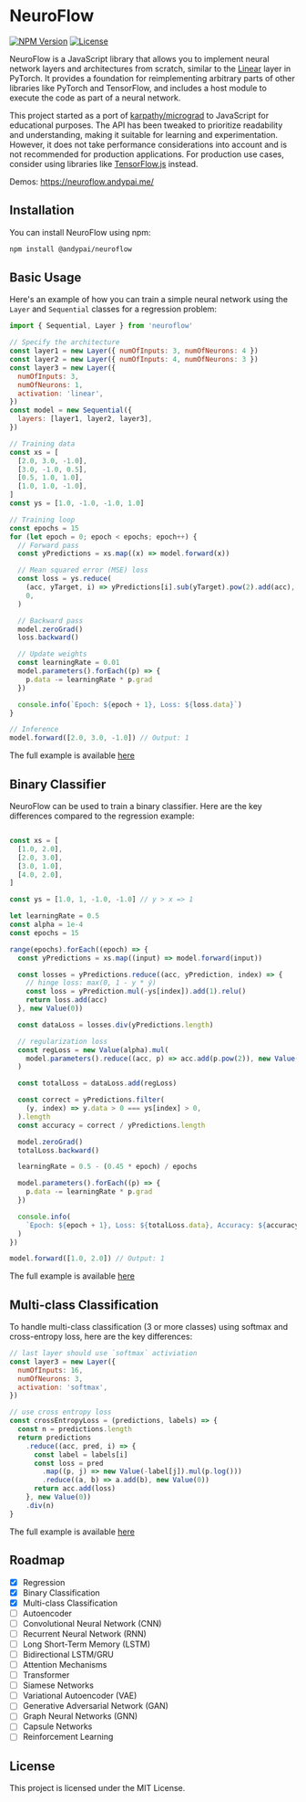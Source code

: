 # NeuroFlow

[![NPM Version](https://img.shields.io/npm/v/@andypai/neuroflow.svg)](https://www.npmjs.com/package/@andypai/neuroflow)
[![License](https://img.shields.io/npm/l/@andypai/neuroflow.svg)](https://github.com/yourusername/neuroflow/blob/main/LICENSE)

NeuroFlow is a JavaScript library that allows you to implement neural network layers and architectures from scratch, similar to the [Linear](https://pytorch.org/docs/stable/generated/torch.nn.Linear.html#torch.nn.Linear) layer in PyTorch. It provides a foundation for reimplementing arbitrary parts of other libraries like PyTorch and TensorFlow, and includes a host module to execute the code as part of a neural network.

This project started as a port of [karpathy/micrograd](https://github.com/karpathy/micrograd) to JavaScript for educational purposes. The API has been tweaked to prioritize readability and understanding, making it suitable for learning and experimentation. However, it does not take performance considerations into account and is not recommended for production applications. For production use cases, consider using libraries like [TensorFlow.js](https://www.tensorflow.org/js/guide) instead.

Demos: https://neuroflow.andypai.me/

## Installation

You can install NeuroFlow using npm:

```bash
npm install @andypai/neuroflow
```

## Basic Usage

Here's an example of how you can train a simple neural network using the `Layer` and `Sequential` classes for a regression problem:

```js
import { Sequential, Layer } from 'neuroflow'

// Specify the architecture
const layer1 = new Layer({ numOfInputs: 3, numOfNeurons: 4 })
const layer2 = new Layer({ numOfInputs: 4, numOfNeurons: 3 })
const layer3 = new Layer({
  numOfInputs: 3,
  numOfNeurons: 1,
  activation: 'linear',
})
const model = new Sequential({
  layers: [layer1, layer2, layer3],
})

// Training data
const xs = [
  [2.0, 3.0, -1.0],
  [3.0, -1.0, 0.5],
  [0.5, 1.0, 1.0],
  [1.0, 1.0, -1.0],
]
const ys = [1.0, -1.0, -1.0, 1.0]

// Training loop
const epochs = 15
for (let epoch = 0; epoch < epochs; epoch++) {
  // Forward pass
  const yPredictions = xs.map((x) => model.forward(x))

  // Mean squared error (MSE) loss
  const loss = ys.reduce(
    (acc, yTarget, i) => yPredictions[i].sub(yTarget).pow(2).add(acc),
    0,
  )

  // Backward pass
  model.zeroGrad()
  loss.backward()

  // Update weights
  const learningRate = 0.01
  model.parameters().forEach((p) => {
    p.data -= learningRate * p.grad
  })

  console.info(`Epoch: ${epoch + 1}, Loss: ${loss.data}`)
}

// Inference
model.forward([2.0, 3.0, -1.0]) // Output: 1
```

The full example is available [here](./src/examples/linear-regression.js)


## Binary Classifier

NeuroFlow can be used to train a binary classifier. Here are the key differences compared to the regression example:

```js

const xs = [
  [1.0, 2.0],
  [2.0, 3.0],
  [3.0, 1.0],
  [4.0, 2.0],
]

const ys = [1.0, 1, -1.0, -1.0] // y > x => 1

let learningRate = 0.5
const alpha = 1e-4
const epochs = 15

range(epochs).forEach((epoch) => {
  const yPredictions = xs.map((input) => model.forward(input))

  const losses = yPredictions.reduce((acc, yPrediction, index) => {
    // hinge loss: max(0, 1 - y * ŷ)
    const loss = yPrediction.mul(-ys[index]).add(1).relu()
    return loss.add(acc)
  }, new Value(0))

  const dataLoss = losses.div(yPredictions.length)

  // regularization loss
  const regLoss = new Value(alpha).mul(
    model.parameters().reduce((acc, p) => acc.add(p.pow(2)), new Value(0)),
  )

  const totalLoss = dataLoss.add(regLoss)

  const correct = yPredictions.filter(
    (y, index) => y.data > 0 === ys[index] > 0,
  ).length
  const accuracy = correct / yPredictions.length

  model.zeroGrad()
  totalLoss.backward()

  learningRate = 0.5 - (0.45 * epoch) / epochs

  model.parameters().forEach((p) => {
    p.data -= learningRate * p.grad
  })

  console.info(
    `Epoch: ${epoch + 1}, Loss: ${totalLoss.data}, Accuracy: ${accuracy}`,
  )
})

model.forward([1.0, 2.0]) // Output: 1
```

The full example is available [here](./src/examples/binary-classification.js)

## Multi-class Classification

To handle multi-class classification (3 or more classes) using softmax and cross-entropy loss, here are the key differences:

```js
// last layer should use `softmax` activiation
const layer3 = new Layer({
  numOfInputs: 16,
  numOfNeurons: 3,
  activation: 'softmax',
})

// use cross entropy loss
const crossEntropyLoss = (predictions, labels) => {
  const n = predictions.length
  return predictions
    .reduce((acc, pred, i) => {
      const label = labels[i]
      const loss = pred
        .map((p, j) => new Value(-label[j]).mul(p.log()))
        .reduce((a, b) => a.add(b), new Value(0))
      return acc.add(loss)
    }, new Value(0))
    .div(n)
}
```

The full example is available [here](./src/examples/multiclass-classification.js)

## Roadmap

- [x] Regression
- [x] Binary Classification
- [x] Multi-class Classification
- [ ] Autoencoder
- [ ] Convolutional Neural Network (CNN)
- [ ] Recurrent Neural Network (RNN)
- [ ] Long Short-Term Memory (LSTM)
- [ ] Bidirectional LSTM/GRU
- [ ] Attention Mechanisms
- [ ] Transformer
- [ ] Siamese Networks
- [ ] Variational Autoencoder (VAE)
- [ ] Generative Adversarial Network (GAN)
- [ ] Graph Neural Networks (GNN)
- [ ] Capsule Networks
- [ ] Reinforcement Learning

## License

This project is licensed under the MIT License.
